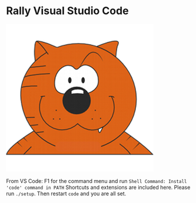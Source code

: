 # Rally Visual Studio Code

![](images/heathcliff.png)

From VS Code: F1 for the command menu and run `Shell Command: Install 'code' command in PATH`
Shortcuts and extensions are included here. Please run `./setup`. Then restart `code` and you are all set.


